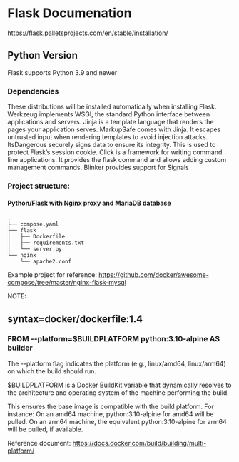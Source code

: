 # Flask Documenation

https://flask.palletsprojects.com/en/stable/installation/

## Python Version

Flask supports Python 3.9 and newer

### Dependencies

These distributions will be installed automatically when installing Flask.
Werkzeug implements WSGI, the standard Python interface between applications and servers.
Jinja is a template language that renders the pages your application serves.
MarkupSafe comes with Jinja. It escapes untrusted input when rendering templates to avoid injection attacks.
ItsDangerous securely signs data to ensure its integrity. This is used to protect Flask’s session cookie.
Click is a framework for writing command line applications. It provides the flask command and allows adding custom management commands.
Blinker provides support for Signals

### Project structure:

#### Python/Flask with Nginx proxy and MariaDB database
```
.
├── compose.yaml
├── flask
│   ├── Dockerfile
│   ├── requirements.txt
│   └── server.py
└── nginx
    └── apache2.conf 
```

Example project for reference: https://github.com/docker/awesome-compose/tree/master/nginx-flask-mysql

NOTE:

## syntax=docker/dockerfile:1.4
### FROM --platform=$BUILDPLATFORM python:3.10-alpine AS builder

The --platform flag indicates the platform (e.g., linux/amd64, linux/arm64) on which the build should run.

$BUILDPLATFORM is a Docker BuildKit variable that dynamically resolves to the architecture and operating system of the machine performing the build.

This ensures the base image is compatible with the build platform. For instance:
On an amd64 machine, python:3.10-alpine for amd64 will be pulled.
On an arm64 machine, the equivalent python:3.10-alpine for arm64 will be pulled, if available.

Reference document: https://docs.docker.com/build/building/multi-platform/
